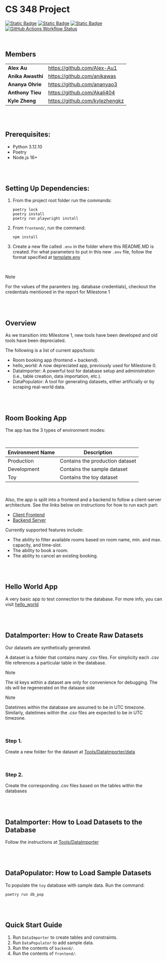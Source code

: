 # CS 348 Project

[![Static Badge](https://img.shields.io/badge/React-09d9fe?style=for-the-badge)](https://react.dev/)
[![Static Badge](https://img.shields.io/badge/PostgreSQL-336690?style=for-the-badge)](https://www.postgresql.org/)
[![Static Badge](https://img.shields.io/badge/Python-254F72?style=for-the-badge)](https://www.python.org/downloads/)
[![GitHub Actions Workflow Status](https://img.shields.io/github/actions/workflow/status/Alex-Au1/CampusBookingWebApp/unit-tests.yml?style=for-the-badge&label=Unit%20Tests)](https://github.com/Alex-Au1/CampusBookingWebApp/actions/workflows/unit-tests.yml)

<br>

## Members
|     |     |
| --- | --- |
| **Alex Au** | https://github.com/Alex-Au1 |
| **Anika Awasthi** | https://github.com/anikawas |
| **Ananya Ohrie** | https://github.com/ananyao3 |
| **Anthony Tieu** | https://github.com/Akali404 |
| **Kyle Zheng** | https://github.com/kylezhengkz |

<br>
<br>

## Prerequisites:
- Python 3.12.10
- Poetry
- Node.js 16+

<br>
<br>

## Setting Up Dependencies:
1. From the project root folder run the commands:
    ```
    poetry lock
    poetry install
    poetry run playwright install
    ```
2. From `frontend/`, run the command:
    ```
    npm install
    ```
3. Create a new file called `.env` in the folder where this README.MD is created. For what parameters to put in this new `.env` file, follow the format specified at [template.env](template.env)

<br>

> [!NOTE]
> For the values of the paramters (eg. database credentials), checkout the credentials mentioned in the report for Milestone 1

<br>
<br>

## Overview
As we transition into Milestone 1, new tools have been developed and old tools have been depreciated.

The following is a list of current apps/tools:
- Room booking app (frontend + backend).
- hello_world: A now depreciated app, previously used for Milestone 0.
- DataImporter: A powerful tool for database setup and administration (i.e., table creation, data importation, etc.).
- DataPopulator: A tool for generating datasets, either artificially or by scraping real-world data. 

<br>
<br>

## Room Booking App
The app has the 3 types of environment modes:

<br>

| Environment Name | Description |
| ---------------- | ----------- |
| Production | Contains the production dataset |
| Development | Contains the sample dataset |
| Toy | Contains the toy dataset |

<br>

Also, the app is split into a frontend and a backend to follow a client-server architecture. 
See the links below on instructions for how to run each part:

- [Client Frontend](frontend/README.md)
- [Backend Server](backend/README.md)

Currently supported features include:

- The ability to filter available rooms based on room name, min. and max. capacity, and time-slot.
- The ability to book a room.
- The ability to cancel an existing booking.

<br>
<br>

## Hello World App
A very basic app to test connection to the database.
For more info, you can visit [hello_world](hello_world/README.md)

<br>
<br>

## DataImporter: How to Create Raw Datasets

Our datasets are synthetically generated.

A dataset is a folder that contains many .csv files. 
For simplicity each .csv file references a particular table in the database.

> [!NOTE]
> The id keys within a dataset are only for convenience for debugging.
> The ids will be regenerated on the dataase side

> [!NOTE]
> Datetimes within the database are assumed to be in UTC timezone.
> Similarly, datetimes within the .csv files are expected to be in UTC timezone.

<br>

### Step 1.
Create a new folder for the dataset at [Tools/DataImporter/data](Tools/DataImporter/data)

<br>

### Step 2.
Create the corresponding .csv files based on the tables within the databases

<br>
<br>

## DataImporter: How to Load Datasets to the Database

Follow the instructions at [Tools/DataImporter](Tools/DataImporter/README.md)

<br>
<br>

## DataPopulator: How to Load Sample Datasets

To populate the `toy` database with sample data. Run the command:
```
poetry run db_pop
```

<br>
<br>

## Quick Start Guide

1. Run `DataImporter` to create tables and constraints.
2. Run `DataPopulator` to add sample data.
3. Run the contents of `backend/`.
4. Run the contents of `frontend/`.
